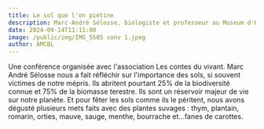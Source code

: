 ```yaml
---
title: Le sol que l'on piétine
description: Marc-André Sélosse, biologiste et professeur au Museum d'Histoire Naturelle nous parle de l'importance de la préservation des sols pour la biodiversité.
date: 2024-09-14T11:11:00
image: /public/img/IMG_5505 conv 1.jpeg
author: AMCBL
---
```

Une conférence organisée avec l'association Les contes du vivant. Marc André Sélosse nous a fait réfléchir sur l'importance des sols, si souvent victimes de notre mépris. Ils abritent pourtant 25% de la biodiversité connue et 75% de la biomasse terestre. Ils sont un réservoir majeur de vie sur notre planète.  Et pour fêter les sols comme ils le péritent, nous avons dégusté plusieurs mets faits avec des plantes suvages : thym, plantain, romarin, orties, mauve, sauge, menthe, bourrache et...fanes de carottes.
